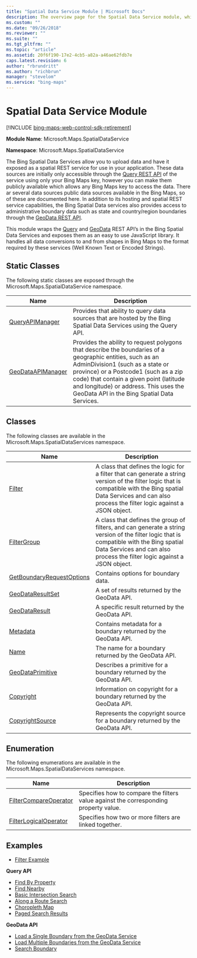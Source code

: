 ```yaml
---
title: "Spatial Data Service Module | Microsoft Docs"
description: The overview page for the Spatial Data Service module, which allows uploading data to expose as a spatial REST service for applications, with links to articles that describe the various classes, enumerators, a filter example and several more examples demonstrating both the Query and GeoData API.
ms.custom: ""
ms.date: "09/26/2018"
ms.reviewer: ""
ms.suite: ""
ms.tgt_pltfrm: ""
ms.topic: "article"
ms.assetid: 20f6f190-17e2-4cb5-a82a-a46ae62fdb7e
caps.latest.revision: 6
author: "rbrundritt"
ms.author: "richbrun"
manager: "stevelom"
ms.service: "bing-maps"
---
```


# Spatial Data Service Module

[!INCLUDE [bing-maps-web-control-sdk-retirement](../../../includes/bing-maps-web-control-sdk-retirement.md)]

**Module Name**: Microsoft.Maps.SpatialDataService

**Namespace**: Microsoft.Maps.SpatialDataService

The Bing Spatial Data Services allow you to upload data and have it exposed as a spatial REST service for use in your application. These data sources are initially only accessible through the [Query REST API](../../../spatial-data-services/query-api/index.md) of the service using only your Bing Maps key, however you can make them publicly available which allows any Bing Maps key to access the data. There ar several data sources public data sources available in the Bing Maps, so of these are documented here. In addition to its hosting and spatial REST service capabilities, the Bing Spatial Data services also provides access to administrative boundary data such as state and country/region boundaries through the [GeoData REST API](../../../spatial-data-services/geodata-api.md).

This module wraps the [Query](../../../spatial-data-services/query-api/index.md) and [GeoData](../../../spatial-data-services/geodata-api.md) REST API’s in the Bing Spatial Data Services and exposes them as an easy to use JavaScript library. It handles all data conversions to and from shapes in Bing Maps to the format required by these services (Well Known Text or Encoded Strings).

## Static Classes

The following static classes are exposed through the Microsoft.Maps.SpatialDataService namespace.

Name                                                | Description
--------------------------------------------------- | ------------------------
[QueryAPIManager](queryapimanager-class.md)	    | Provides that ability to query data sources that are hosted by the Bing Spatial Data Services using the Query API.
[GeoDataAPIManager](geodataapimanager-class.md)  | Provides the ability to request polygons that describe the boundaries of a geographic entities, such as an AdminDivision1 (such as a state or province) or a Postcode1 (such as a zip code) that contain a given point (latitude and longitude) or address. This uses the GeoData API in the Bing Spatial Data Services.

##  Classes

The following classes are available in the Microsoft.Maps.SpatialDataServices namespace.

Name                                       | Description
------------------------------------------ | --------------------------
[Filter](filter-class.md)            | A class that defines the logic for a filter that can generate a string version of the filter logic that is compatible with the Bing spatial Data Services and can also process the filter logic against a JSON object.
[FilterGroup](filtergroup-class.md)     | A class that defines the group of filters, and can generate a string version of the filter logic that is compatible with the Bing spatial Data Services and can also process the filter logic against a JSON object.
[GetBoundaryRequestOptions](getboundaryrequestoptions-object.md) | Contains options for boundary data. 
[GeoDataResultSet](geodataresultset-object.md)| A set of results returned by the GeoData API.
[GeoDataResult](geodataresult-object.md) | A specific result returned by the GeoData API.
[Metadata](metadata-object.md) | Contains metadata for a boundary returned by the GeoData API.   
[Name](name-object.md) | The name for a boundary returned by the GeoData API. 
[GeoDataPrimitive](geodataprimitive-object.md) | Describes a primitive for a boundary returned by the GeoData API.  
[Copyright](copyright-object.md) | Information on copyright for a boundary returned by the GeoData API.  
[CopyrightSource](copyrightsource-object.md) | Represents the copyright source for a boundary returned by the GeoData API.  

## Enumeration

The following enumerations are available in the Microsoft.Maps.SpatialDataServices namespace.

Name                                                                    | Description
----------------------------------------------------------------------- | ----------------------
[FilterCompareOperator](filtercompareoperator-enumeration.md)        | Specifies how to compare the filters value against the corresponding property value.
[FilterLogicalOperator](filterlogicaloperator-enumeration.md)         | Specifies how two or more filters are linked together.    

## Examples
   * [Filter Example](../../map-control-concepts/spatial-data-services-module-examples/filter-example.md) 

**Query API**
  * [Find By Property](../../map-control-concepts/spatial-data-services-module-examples/query-api/find-by-property-example.md)
  * [Find Nearby](../../map-control-concepts/spatial-data-services-module-examples/query-api/find-nearby-example.md)
  * [Basic Intersection Search](../../map-control-concepts/spatial-data-services-module-examples/query-api/basic-intersection-search-example.md)
  * [Along a Route Search](../../map-control-concepts/spatial-data-services-module-examples/query-api/along-a-route-search.md)
  * [Choropleth Map](../../map-control-concepts/spatial-data-services-module-examples/query-api/choropleth-map-example.md)
  * [Paged Search Results](../../map-control-concepts/spatial-data-services-module-examples/query-api/paged-search-results-example.md)
  
**GeoData API**
  * [Load a Single Boundary from the GeoData Service](../../map-control-concepts/spatial-data-services-module-examples/geodata-api/load-single-boundary-geodata-example.md)
  * [Load Multiple Boundaries from the GeoData Service](../../map-control-concepts/spatial-data-services-module-examples/geodata-api/load-multiple-boundaries-geodata-example.md)
  * [Search Boundary](../../map-control-concepts/spatial-data-services-module-examples/geodata-api/search-boundary-example.md)
